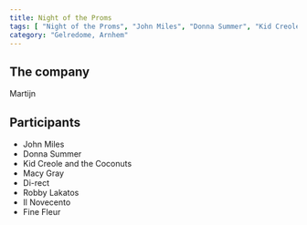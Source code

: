 ```yaml
---
title: Night of the Proms
tags: [ "Night of the Proms", "John Miles", "Donna Summer", "Kid Creole and the Coconuts", "Macy Gray", "Di-rect", "Robby Lakatos" ]
category: "Gelredome, Arnhem"
---
```

The company
-----------
Martijn

Participants
------------
* John Miles
* Donna Summer
* Kid Creole and the Coconuts
* Macy Gray
* Di-rect
* Robby Lakatos
* Il Novecento
* Fine Fleur
